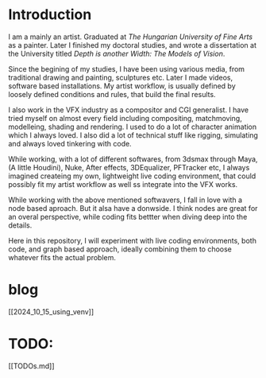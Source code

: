 # Introduction
I am a mainly an artist. Graduated at _The Hungarian University of Fine Arts_
as a painter. Later I finished my doctoral studies, and wrote a dissertation
at the University titled _Depth is another Width: The Models of Vision_.

Since the begining of my studies, I have been using various media, from
traditional drawing and painting, sculptures etc. Later I made videos,
software based installations.
My artist workflow, is usually defined by loosely defined conditions and rules,
that build the final results.

I also work in the VFX industry as a compositor and CGI generalist.
I have tried myself on almost every field including compositing, matchmoving,
modelleing, shading and rendering. I used to do a lot of character animation
which I always loved. I also did a lot of technical stuff like rigging,
simulating and always loved tinkering with code.

While working, with a lot of different softwares, from 3dsmax through Maya,
(A little Houdini), Nuke, After effects, 3DEqualizer, PFTracker etc,
I always imagined createing my own, lightweight live coding environment,
that could possibly fit my artist workflow as well ss integrate into the
VFX works.

While working with the above mentioned softwavers, I fall in love with a node
based aproach. But it alsa have a donwside. I think nodes are great for an
overal perspective, while coding fits bettter when diving deep into the details.

Here in this repository, I will experiment with live coding environments,
both code, and graph based approach, ideally combining them to choose whatever
fits the actual problem.

# blog
[[2024_10_15_using_venv]]

# TODO:
[[TODOs.md]]